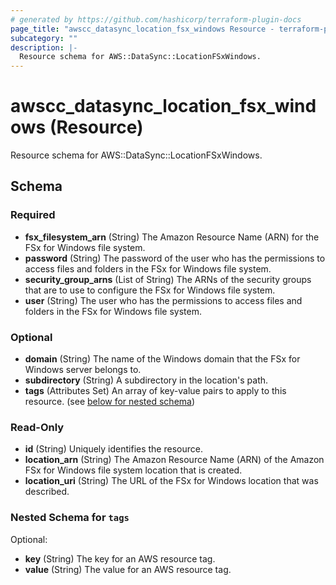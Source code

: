 ```yaml
---
# generated by https://github.com/hashicorp/terraform-plugin-docs
page_title: "awscc_datasync_location_fsx_windows Resource - terraform-provider-awscc"
subcategory: ""
description: |-
  Resource schema for AWS::DataSync::LocationFSxWindows.
---
```


# awscc_datasync_location_fsx_windows (Resource)

Resource schema for AWS::DataSync::LocationFSxWindows.



<!-- schema generated by tfplugindocs -->
## Schema

### Required

- **fsx_filesystem_arn** (String) The Amazon Resource Name (ARN) for the FSx for Windows file system.
- **password** (String) The password of the user who has the permissions to access files and folders in the FSx for Windows file system.
- **security_group_arns** (List of String) The ARNs of the security groups that are to use to configure the FSx for Windows file system.
- **user** (String) The user who has the permissions to access files and folders in the FSx for Windows file system.

### Optional

- **domain** (String) The name of the Windows domain that the FSx for Windows server belongs to.
- **subdirectory** (String) A subdirectory in the location's path.
- **tags** (Attributes Set) An array of key-value pairs to apply to this resource. (see [below for nested schema](#nestedatt--tags))

### Read-Only

- **id** (String) Uniquely identifies the resource.
- **location_arn** (String) The Amazon Resource Name (ARN) of the Amazon FSx for Windows file system location that is created.
- **location_uri** (String) The URL of the FSx for Windows location that was described.

<a id="nestedatt--tags"></a>
### Nested Schema for `tags`

Optional:

- **key** (String) The key for an AWS resource tag.
- **value** (String) The value for an AWS resource tag.


